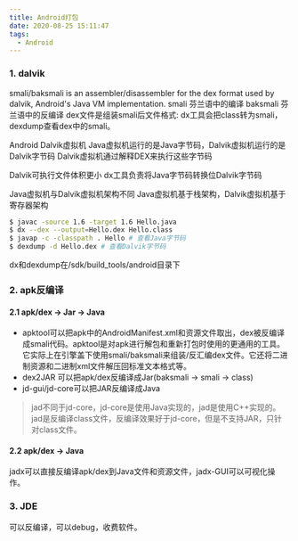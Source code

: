 ```yaml
---
title: Android打包
date: 2020-08-25 15:11:47
tags:
  - Android
---
```


### 1. dalvik
smali/baksmali is an assembler/disassembler for the dex format used by dalvik, Android's Java VM implementation. 
smali 芬兰语中的编译
baksmali 芬兰语中的反编译
dex文件是组装smali后文件格式: dx工具会把class转为smali，dexdump查看dex中的smali。

Android Dalvik虚拟机
Java虚拟机运行的是Java字节码，Dalvik虚拟机运行的是Dalvik字节码
Dalvik虚拟机通过解释DEX来执行这些字节码

Dalvik可执行文件体积更小
dx工具负责将Java字节码转换位Dalvik字节码

Java虚拟机与Dalvik虚拟机架构不同
Java虚拟机基于栈架构，Dalvik虚拟机基于寄存器架构

``` sh
$ javac -source 1.6 -target 1.6 Hello.java
$ dx --dex --output=Hello.dex Hello.class
$ javap -c -classpath . Hello # 查看Java字节码
$ dexdump -d Hello.dex # 查看Dalvik字节码
```

dx和dexdump在/sdk/build_tools/android目录下
<!-- more -->

### 2. apk反编译
#### 2.1 apk/dex -> Jar -> Java
- apktool可以把apk中的AndroidManifest.xml和资源文件取出，dex被反编译成smali代码。apktool是对apk进行解包和重新打包时使用的更通用的工具。它实际上在引擎盖下使用smali/baksmali来组装/反汇编dex文件。它还将二进制资源和二进制xml文件解压回标准文本格式等。
- dex2JAR 可以把apk/dex反编译成Jar(baksmali -> smali -> class)
- jd-gui/jd-core可以把JAR反编译成Java

> jad不同于jd-core，jd-core是使用Java实现的，jad是使用C++实现的。jad是反编译class文件，反编译效果好于jd-core，但是不支持JAR，只针对class文件。

#### 2.2 apk/dex -> Java
jadx可以直接反编译apk/dex到Java文件和资源文件，jadx-GUI可以可视化操作。



### 3. JDE
可以反编译，可以debug，收费软件。
